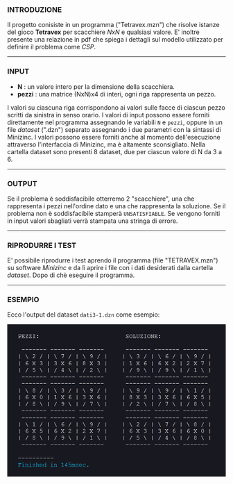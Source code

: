 ### INTRODUZIONE
Il progetto conisiste in un programma ("Tetravex.mzn") che risolve istanze del gioco 
**Tetravex** per scacchiere _NxN_ e qualsiasi valore.
E' inoltre presente una relazione in pdf che spiega i dettagli sul modello utilizzato 
per definire il problema come _CSP_.
___

### INPUT
+ **N** : un valore intero per la dimensione della scacchiera. 
+ **pezzi** : una matrice (NxN)x4 di interi, ogni riga rappresenta un pezzo.

I valori su ciascuna riga corrispondono ai valori sulle facce di 
ciascun pezzo scritti da sinistra in senso orario.
I valori di input possono essere forniti direttamente nel programma 
assegnando le variabili `N` e `pezzi`, oppure in un file _dataset_ (".dzn")
separato assegnando i due parametri con la sintassi di Minizinc.
I valori possono essere forniti anche al momento dell'esecuzione
attraverso l'interfaccia di Minizinc, ma è altamente sconsigliato.
Nella cartella dataset sono presenti 8 dataset, due per ciascun valore 
di N da 3 a 6.
___

### OUTPUT
Se il problema è soddisfacibile otterremo 2 "scacchiere", una che rappresenta 
i pezzi nell'ordine dato e una che rappresenta la soluzione.
Se il problema non è soddisfacibile stamperà `UNSATISFIABLE`.
Se vengono forniti in input valori sbagliati verrà stampata una stringa di errore.
___

### RIPRODURRE I TEST
E' possibile riprodurre i test aprendo il programma (file "TETRAVEX.mzn") su software _Minizinc_ 
e da lì aprire i file con i dati desiderati dalla cartella _dataset_. 
Dopo di chè eseguire il programma.
___

### ESEMPIO
Ecco l'output del dataset `dati3-1.dzn` come esempio:

![alt text](Esempio.png)

